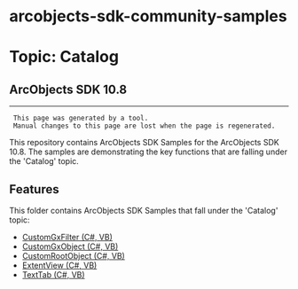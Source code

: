 # arcobjects-sdk-community-samples 
# Topic: Catalog
## ArcObjects SDK 10.8  

----------
     This page was generated by a tool.
     Manual changes to this page are lost when the page is regenerated.

This repository contains ArcObjects SDK Samples for the ArcObjects SDK 10.8.  The samples are demonstrating the key functions that are falling under the 'Catalog' topic.  


## Features

This folder contains ArcObjects SDK Samples that fall under the 'Catalog' topic:

* [CustomGxFilter (C#, VB)](../../../../tree/master/Net/Catalog/CustomGxFilter)  
* [CustomGxObject (C#, VB)](../../../../tree/master/Net/Catalog/CustomGxObject)  
* [CustomRootObject (C#, VB)](../../../../tree/master/Net/Catalog/CustomRootObject)  
* [ExtentView (C#, VB)](../../../../tree/master/Net/Catalog/ExtentView)  
* [TextTab (C#, VB)](../../../../tree/master/Net/Catalog/TextTab)  


